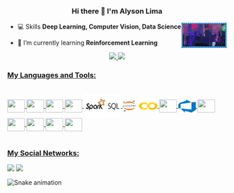 <h3 align="center"> Hi there 👋 I'm Alyson Lima </h3>
<!-- <h3 align="center"> Hi there <img src="https://raw.githubusercontent.com/kaueMarques/kaueMarques/master/hi.gif" width="30px"> I'm Alyson Lima</h3> -->
<img align="right" height="59em" src="https://raw.githubusercontent.com/toinnn/toinnn/main/assets/db4cmsm-d17dc006-cd25-4fb7-8090-e34e9b204975.gif"/>

- 💻 Skills **Deep Learning, Computer Vision, Data Science**
<!--- 🔭 I’m currently working on [**KPMG**](https://www.linkedin.com/in/alyson-lima-400822145/) -->
- 🌱 I’m currently learning **Reinforcement Learning**

<div align="center">
  <a href="https://github.com/toinnn">
  <img height="180em" src="https://github-readme-stats.vercel.app/api?username=toinnn&show_icons=true&theme=tokyonight&include_all_commits=true&count_private=true"/>
  <img height="180em" src="https://github-readme-stats.vercel.app/api/top-langs/?username=toinnn&layout=compact&langs_count=7&theme=tokyonight"/>
</div>
  
  ### My Languages and Tools:
  
<div style="display: inline_block"><br>
  <img align="center" height="30" width="40" src="https://cdn.jsdelivr.net/gh/devicons/devicon/icons/python/python-original.svg" />
  <img align="center" height="30" width="40" src="https://www.vectorlogo.zone/logos/pytorch/pytorch-icon.svg"  />
  <img align="center" height="30" width="40" src="https://api.iconify.design/logos/opencv.svg"/>
  <img align="center" height="30" width="40" src="https://cdn.jsdelivr.net/gh/devicons/devicon/icons/pandas/pandas-original.svg" />
  <img align="center" height="55" width="85" src="https://raw.githubusercontent.com/toinnn/toinnn/main/assets/Spark_SQL____0_u1noledLKaJhXuuW.jpg" />
  <!--<img align="center" height="55" width="85" src="https://raw.githubusercontent.com/toinnn/toinnn/main/assets/Spark_SQL____0_u1noledLKaJhXuuW-removebg-preview.png" />-->
  
 
  <!--img align="center" height="30" width="40" src="https://avatars.githubusercontent.com/u/33467679?s=280&v=4"/-->
  <!--<img align="center" height="30" width="80" src="https://miro.medium.com/max/502/1*9Q1rcr_peQdnGMwOYDBFhw.png"/>-->
  <img align="center" height="30" width="80" src="https://raw.githubusercontent.com/toinnn/toinnn/main/assets/1_9Q1rcr_peQdnGMwOYDBFhw-removebg-preview.png"/>
  
 
  <img align="center" height="30" width="40" src="https://cdn.jsdelivr.net/gh/devicons/devicon/icons/vscode/vscode-original.svg" />
  <img align="center" height="30" width="40" src="https://raw.githubusercontent.com/toinnn/toinnn/0342da0ce7da875dea9ee9600d38c4c04b3346cb/assets/Azure_devops.svg" />
  <img align="center" height="30" width="40" src="https://cdn.jsdelivr.net/gh/devicons/devicon/icons/git/git-original.svg" />
  <img align="center" height="30" width="40" src="https://cdn.jsdelivr.net/gh/devicons/devicon/icons/github/github-original.svg" />
  <img align="center" height="30" width="40" src="https://github.com/valohai/ml-logos/blob/master/keras-text.svg" />
  <img align="center" height="30" width="40" src="https://cdn.jsdelivr.net/gh/devicons/devicon/icons/cplusplus/cplusplus-original.svg" />
  <img align="center" height="30" width="40" src="https://cdn.jsdelivr.net/gh/devicons/devicon/icons/java/java-original.svg" />

  <!--<img align="center" height="50" width="75" src="https://raw.githubusercontent.com/toinnn/toinnn/main/assets/PySpark.jpeg" />-->
</div>
 <br> 

  
  ### My Social Networks:
  
<p align="left">
<a href="mailto:limaalyson@hotmail.com" alt="Hotmail">
<img src="https://img.shields.io/badge/-Gmail-e34c41?style=flat-square&labelColor=e34c41&logo=gmail&logoColor=white&link=pattrickx@edu.unifor.br" /></a>

<a href="https://www.linkedin.com/in/alyson-lima-400822145/" alt="Linkedin">
<img src="https://img.shields.io/badge/-Linkedin-blue?style=flat-square&logo=Linkedin&logoColor=white&link=https://www.linkedin.com/in/patrick-m-lima/" /></a>
  
  
  
  ![Snake animation](https://github.com/toinnn/toinnn/blob/output/github-contribution-grid-snake.svg)

<!--
**toinnn/toinnn** is a ✨ _special_ ✨ repository because its `README.md` (this file) appears on your GitHub profile.

Here are some ideas to get you started:
 <img align="center" height="30" width="40" src="https://api.iconify.design/simple-icons/googlecolab.svg?size=68&color=%23c9c9c9"/>
- 👯 I’m looking to collaborate on ...
- 🤔 I’m looking for help with ...
- 💬 Ask me about ...
- 📫 How to reach me: ...
- ⚡ Fun fact: ...
-->

